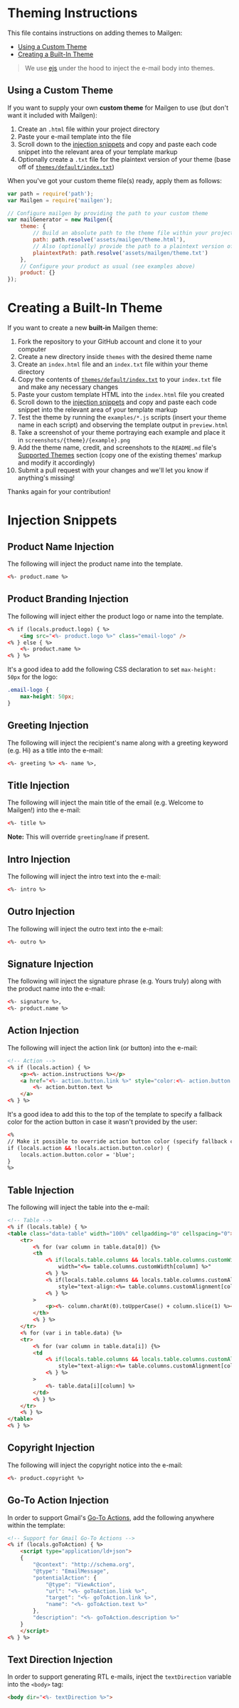 # Theming Instructions

This file contains instructions on adding themes to Mailgen:

* [Using a Custom Theme](#using-a-custom-theme)
* [Creating a Built-In Theme](#creating-a-built-in-theme)

> We use [ejs](http://ejs.co/) under the hood to inject the e-mail body into themes.

## Using a Custom Theme

If you want to supply your own **custom theme** for Mailgen to use (but don't want it included with Mailgen):

1. Create an `.html` file within your project directory
2. Paste your e-mail template into the file
3. Scroll down to the [injection snippets](#injection-snippets) and copy and paste each code snippet into the relevant area of your template markup
4. Optionally create a `.txt` file for the plaintext version of your theme (base off of [`themes/default/index.txt`](themes/default/index.txt))

When you've got your custom theme file(s) ready, apply them as follows:

```js
var path = require('path');
var Mailgen = require('mailgen');

// Configure mailgen by providing the path to your custom theme
var mailGenerator = new Mailgen({
    theme: {
        // Build an absolute path to the theme file within your project
        path: path.resolve('assets/mailgen/theme.html'),
        // Also (optionally) provide the path to a plaintext version of the theme (if you wish to use `generatePlaintext()`)
        plaintextPath: path.resolve('assets/mailgen/theme.txt')
    },
    // Configure your product as usual (see examples above)
    product: {}
});
```

# Creating a Built-In Theme

If you want to create a new **built-in** Mailgen theme:

1. Fork the repository to your GitHub account and clone it to your computer
2. Create a new directory inside `themes` with the desired theme name
3. Create an `index.html` file and an `index.txt` file within your theme directory
4. Copy the contents of [`themes/default/index.txt`](themes/default/index.txt) to your `index.txt` file and make any necessary changes
5. Paste your custom template HTML into the `index.html` file you created
6. Scroll down to the [injection snippets](#injection-snippets) and copy and paste each code snippet into the relevant area of your template markup
7. Test the theme by running the `examples/*.js` scripts (insert your theme name in each script) and observing the template output in `preview.html`
8. Take a screenshot of your theme portraying each example and place it in `screenshots/{theme}/{example}.png`
9. Add the theme name, credit, and screenshots to the `README.md` file's [Supported Themes](README.md#supported-themes) section (copy one of the existing themes' markup and modify it accordingly)
7. Submit a pull request with your changes and we'll let you know if anything's missing!

Thanks again for your contribution!

# Injection Snippets

## Product Name Injection

The following will inject the product name into the template.

```html
<%- product.name %>
```

## Product Branding Injection

The following will inject either the product logo or name into the template.

```html
<% if (locals.product.logo) { %>
    <img src="<%- product.logo %>" class="email-logo" />
<% } else { %>
    <%- product.name %>
<% } %>
```

It's a good idea to add the following CSS declaration to set `max-height: 50px` for the logo:

```css
.email-logo {
    max-height: 50px;
}
```

## Greeting Injection

The following will inject the recipient's name along with a greeting keyword (e.g. Hi) as a title into the e-mail:

```html
<%- greeting %> <%- name %>,
```

## Title Injection

The following will inject the main title of the email (e.g. Welcome to Mailgen!) into the e-mail:

```html
<%- title %>
```
**Note:** This will override `greeting`/`name` if present.

## Intro Injection

The following will inject the intro text into the e-mail:

```html
<%- intro %>
```

## Outro Injection

The following will inject the outro text into the e-mail:

```html
<%- outro %>
```

## Signature Injection

The following will inject the signature phrase (e.g. Yours truly) along with the product name into the e-mail:

```html
<%- signature %>,
<%- product.name %>
```

## Action Injection

The following will inject the action link (or button) into the e-mail:

```html
<!-- Action -->
<% if (locals.action) { %>
    <p><%- action.instructions %></p>
    <a href="<%- action.button.link %>" style="color:<%- action.button.color %>" target="_blank">
        <%- action.button.text %>
    </a>
<% } %>
```

It's a good idea to add this to the top of the template to specify a fallback color for the action button in case it wasn't provided by the user:

```html
<%
// Make it possible to override action button color (specify fallback color if no color specified)
if (locals.action && !locals.action.button.color) {
    locals.action.button.color = 'blue';
}
%>
```

## Table Injection

The following will inject the table into the e-mail:

```html
<!-- Table -->
<% if (locals.table) { %>
<table class="data-table" width="100%" cellpadding="0" cellspacing="0">
    <tr>
        <% for (var column in table.data[0]) {%>
        <th
            <% if(locals.table.columns && locals.table.columns.customWidth && locals.table.columns.customWidth[column]) { %>
                width="<%= table.columns.customWidth[column] %>"
            <% } %>
            <% if(locals.table.columns && locals.table.columns.customAlignment && locals.table.columns.customAlignment[column]) { %>
                style="text-align:<%= table.columns.customAlignment[column] %>"
            <% } %>
        >
            <p><%- column.charAt(0).toUpperCase() + column.slice(1) %></p>
        </th>
        <% } %>
    </tr>
    <% for (var i in table.data) {%>
    <tr>
        <% for (var column in table.data[i]) {%>
        <td
            <% if(locals.table.columns && locals.table.columns.customAlignment && locals.table.columns.customAlignment[column]) { %>
                style="text-align:<%= table.columns.customAlignment[column] %>"
            <% } %>
        >
            <%- table.data[i][column] %>
        </td>
        <% } %>
    </tr>
    <% } %>
</table>
<% } %>
```

## Copyright Injection

The following will inject the copyright notice into the e-mail:

```html
<%- product.copyright %>
```

## Go-To Action Injection

In order to support Gmail's [Go-To Actions](https://developers.google.com/gmail/markup/reference/go-to-action), add the following anywhere within the template:

```html
<!-- Support for Gmail Go-To Actions -->
<% if (locals.goToAction) { %>
    <script type="application/ld+json">
    {
        "@context": "http://schema.org",
        "@type": "EmailMessage",
        "potentialAction": {
            "@type": "ViewAction",
            "url": "<%- goToAction.link %>",
            "target": "<%- goToAction.link %>",
            "name": "<%- goToAction.text %>"
        },
        "description": "<%- goToAction.description %>"
    }
    </script>
<% } %>
```

## Text Direction Injection

In order to support generating RTL e-mails, inject the `textDirection` variable into the `<body>` tag:

```html
<body dir="<%- textDirection %>">
```
